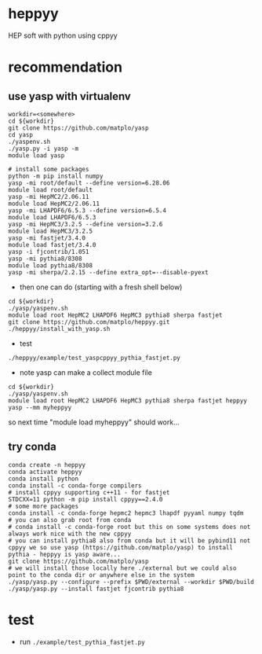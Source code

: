 # heppyy
HEP soft with python using cppyy 

# recommendation

## use yasp with virtualenv

```
workdir=<somewhere>
cd ${workdir}
git clone https://github.com/matplo/yasp
cd yasp
./yaspenv.sh
./yasp.py -i yasp -m
module load yasp

# install some packages
python -m pip install numpy
yasp -mi root/default --define version=6.28.06
module load root/default
yasp -mi HepMC2/2.06.11
module load HepMC2/2.06.11
yasp -mi LHAPDF6/6.5.3 --define version=6.5.4
module load LHAPDF6/6.5.3
yasp -mi HepMC3/3.2.5 --define version=3.2.6
module load HepMC3/3.2.5
yasp -mi fastjet/3.4.0
module load fastjet/3.4.0
yasp -i fjcontrib/1.051
yasp -mi pythia8/8308
module load pythia8/8308
yasp -mi sherpa/2.2.15 --define extra_opt=--disable-pyext
```

- then one can do (starting with a fresh shell below)

```
cd ${workdir}
./yasp/yaspenv.sh
module load root HepMC2 LHAPDF6 HepMC3 pythia8 sherpa fastjet
git clone https://github.com/matplo/heppyy.git
./heppyy/install_with_yasp.sh
```

- test
```
./heppyy/example/test_yaspcppyy_pythia_fastjet.py
```

- note yasp can make a collect module file

```
cd ${workdir}
./yasp/yaspenv.sh
module load root HepMC2 LHAPDF6 HepMC3 pythia8 sherpa fastjet heppyy
yasp --mm myheppyy
```

so next time "module load myheppyy" should work...

## try conda
```
conda create -n heppyy
conda activate heppyy
conda install python
conda install -c conda-forge compilers
# install cppyy supporting c++11 - for fastjet
STDCXX=11 python -m pip install cppyy==2.4.0
# some more packages
conda install -c conda-forge hepmc2 hepmc3 lhapdf pyyaml numpy tqdm
# you can also grab root from conda
# conda install -c conda-forge root but this on some systems does not always work nice with the new cppyy
# you can install pythia8 also from conda but it will be pybind11 not cppyy we so use yasp (https://github.com/matplo/yasp) to install pythia - heppyy is yasp aware...
git clone https://github.com/matplo/yasp
# we will install those locally here ./external but we could also point to the conda dir or anywhere else in the system
./yasp/yasp.py --configure --prefix $PWD/external --workdir $PWD/build
./yasp/yasp.py --install fastjet fjcontrib pythia8
```

# test

- run `./example/test_pythia_fastjet.py`

